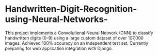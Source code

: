 # Handwritten-Digit-Recognition-using-Neural-Networks-
This project implements a Convolutional Neural Network (CNN) to classify handwritten digits (0–9) using a large custom dataset of over 107,000 images. Achieved 100% accuracy on an independent test set. Currently preparing for web application integration with Django.
